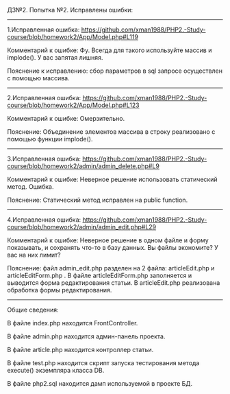 ﻿
ДЗ№2. Попытка №2. Исправлены ошибки:
________________________________________________________________________________________________________
1.Исправленная ошибка: https://github.com/xman1988/PHP2.-Study-course/blob/homework2/App/Model.php#L119

Комментарий к ошибке: Фу. Всегда для такого используйте массив и implode(). У вас запятая лишняя.

Пояснение к исправлению: сбор параметров в sql запросе осуществлен с помощью массива.

________________________________________________________________________________________________________
2.Исправленная ошибка: https://github.com/xman1988/PHP2.-Study-course/blob/homework2/App/Model.php#L123

Комментарий к ошибке: Омерзительно.

Пояснение: Объединение элементов массива в строку реализовано с помощью функции implode().

_______________________________________________________________________________________________________________
3.Исправленная ошибка: https://github.com/xman1988/PHP2.-Study-course/blob/homework2/admin/admin_delete.php#L9

Комментарий к ошибке: Неверное решение использовать статический метод. Ошибка.

Пояснение: Статический метод исправлен на public function.

________________________________________________________________________________________________________________
4.Исправленная ошибка: https://github.com/xman1988/PHP2.-Study-course/blob/homework2/admin/admin_edit.php#L29

Комментарий к ошибке: Неверное решение в одном файле и форму показывать, и сохранять что-то в базу данных. Вы файлы экономите? У вас на них лимит?

Пояснение: файл admin_edit.php разделен на 2 файла: articleEdit.php и articleEditForm.php . В файле articleEditForm.php заполняется и выводится форма редактирования статьи. В articleEdit.php реализована обработка формы редактирования.

_________________________________________________________________________________________________________________
Общие сведения:

В файле index.php находится FrontController.

В файле admin.php находится админ-панель проекта.

В файле article.php находится контроллер статьи.

В файле test.php находится скрипт запуска тестирования метода execute() экземпляра класса DB.

В файле php2.sql находится дамп используемой в проекте БД.
